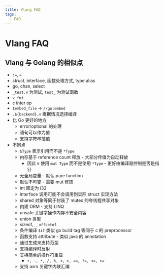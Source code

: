 ```yaml
---
title: Vlang FAQ
tags:
  - FAQ
---
```


# Vlang FAQ

## Vlang 与 Golang 的相似点

- `:=`, `=`
- struct, interface, 函数处理方式, type alias
- go, chan, select
- `_test.v` 为测试, `test_` 为测试函数
- `v fmt`
- c inter op
- `$embed_file` -> `//go:embed`
- `.${backend}.v` 根据情况选择编译
- 比 Go 更好的地方
  - error/optional 的处理
  - 语句可以作为值
  - 支持字符串插值
- 不同点
  - `&Type` 表示引用而不是 `*Type`
  - 内存基于 reference count 释放 - 大部分传值为自动释放
    - 因此 v 使用 `mut Type` 而不是使用 `*Type` - 更好由编译器控制是否是指针
  - 无全局变量 - 默认 pure function
  - 默认不可变 - 需要 mut 修饰
  - int 固定为 i32
  - interface 调用可能不会调用到实际 struct 实现方法
  - shared 对象等同于封装了 mutex 的夸线程共享对象
  - 内建 ORM - 支持 LINQ
  - unsafe 关键字操作内存不安全内容
  - union 类型
  - sizeof, `__offsetof`
  - 条件编译 `$if` 类似 go build tag 等同于 c 的 preprocessor
  - 函数支持 attribute - 类似 java 的 annotation
  - 通过生成来支持范型
  - 支持编译时反射
  - 支持简单的操作符重载
    - `+, -, *, /, %, <, >, ==, !=, <=, >=`
  - 支持 asm 关键字内联汇编
